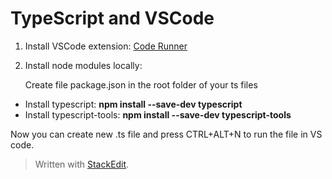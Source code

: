 # TypeScript and VSCode

1. Install VSCode extension: [Code Runner](https://marketplace.visualstudio.com/items?itemName=formulahendry.code-runner)
2. Install node modules locally: 

	Create file package.json in the root folder of your ts files
* Install typescript: **npm install --save-dev typescript**
* Install typescript-tools: **npm install --save-dev typescript-tools**

Now you can create new .ts file and press CTRL+ALT+N to run the file in VS code.

> Written with [StackEdit](https://stackedit.io/).
<!--stackedit_data:
eyJoaXN0b3J5IjpbMTA5NDA0MDAyOF19
-->
